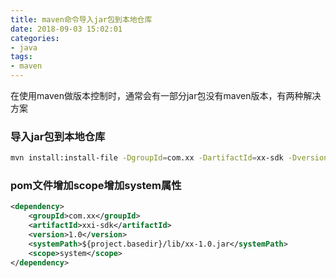```yaml
---
title: maven命令导入jar包到本地仓库
date: 2018-09-03 15:02:01
categories:
- java
tags:
- maven
---
```

在使用maven做版本控制时，通常会有一部分jar包没有maven版本，有两种解决方案
<!-- more -->
### 导入jar包到本地仓库
```bash
mvn install:install-file -DgroupId=com.xx -DartifactId=xx-sdk -Dversion=1.0 -Dfile=/Users/xx/xx-sdk-1.0.jar -Dpackaging=jar -DgeneratePom=true
```

### pom文件增加scope增加system属性
```xml
<dependency>
    <groupId>com.xx</groupId>
    <artifactId>xxi-sdk</artifactId>
    <version>1.0</version>
    <systemPath>${project.basedir}/lib/xx-1.0.jar</systemPath>
    <scope>system</scope>
</dependency>
```
